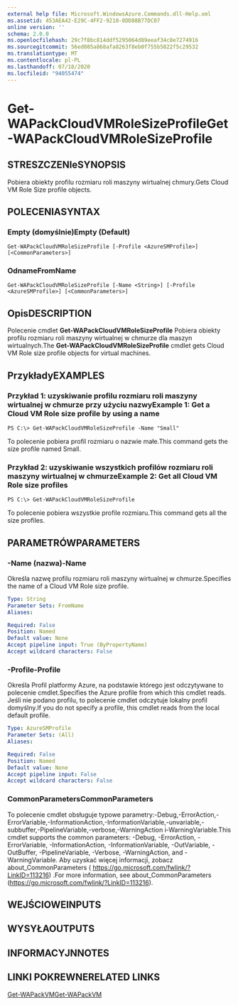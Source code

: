 ```yaml
---
external help file: Microsoft.WindowsAzure.Commands.dll-Help.xml
ms.assetid: 453AEA42-E29C-4FF2-9210-0DD88B77DC07
online version: ''
schema: 2.0.0
ms.openlocfilehash: 29c7f8bc814ddf5295064d89eeaf34c8e7274916
ms.sourcegitcommit: 56ed085a868afa8263f8eb0f755b5822f5c29532
ms.translationtype: MT
ms.contentlocale: pl-PL
ms.lasthandoff: 07/18/2020
ms.locfileid: "94055474"
---
```

# <span data-ttu-id="63617-101">Get-WAPackCloudVMRoleSizeProfile</span><span class="sxs-lookup"><span data-stu-id="63617-101">Get-WAPackCloudVMRoleSizeProfile</span></span>

## <span data-ttu-id="63617-102">STRESZCZENIe</span><span class="sxs-lookup"><span data-stu-id="63617-102">SYNOPSIS</span></span>
<span data-ttu-id="63617-103">Pobiera obiekty profilu rozmiaru roli maszyny wirtualnej chmury.</span><span class="sxs-lookup"><span data-stu-id="63617-103">Gets Cloud VM Role Size profile objects.</span></span>

## <span data-ttu-id="63617-104">POLECENIA</span><span class="sxs-lookup"><span data-stu-id="63617-104">SYNTAX</span></span>

### <span data-ttu-id="63617-105">Empty (domyślnie)</span><span class="sxs-lookup"><span data-stu-id="63617-105">Empty (Default)</span></span>
```
Get-WAPackCloudVMRoleSizeProfile [-Profile <AzureSMProfile>] [<CommonParameters>]
```

### <span data-ttu-id="63617-106">Odname</span><span class="sxs-lookup"><span data-stu-id="63617-106">FromName</span></span>
```
Get-WAPackCloudVMRoleSizeProfile [-Name <String>] [-Profile <AzureSMProfile>] [<CommonParameters>]
```

## <span data-ttu-id="63617-107">Opis</span><span class="sxs-lookup"><span data-stu-id="63617-107">DESCRIPTION</span></span>
<span data-ttu-id="63617-108">Polecenie cmdlet **Get-WAPackCloudVMRoleSizeProfile** Pobiera obiekty profilu rozmiaru roli maszyny wirtualnej w chmurze dla maszyn wirtualnych.</span><span class="sxs-lookup"><span data-stu-id="63617-108">The **Get-WAPackCloudVMRoleSizeProfile** cmdlet gets Cloud VM Role size profile objects for virtual machines.</span></span>

## <span data-ttu-id="63617-109">Przykłady</span><span class="sxs-lookup"><span data-stu-id="63617-109">EXAMPLES</span></span>

### <span data-ttu-id="63617-110">Przykład 1: uzyskiwanie profilu rozmiaru roli maszyny wirtualnej w chmurze przy użyciu nazwy</span><span class="sxs-lookup"><span data-stu-id="63617-110">Example 1: Get a Cloud VM Role size profile by using a name</span></span>
```
PS C:\> Get-WAPackCloudVMRoleSizeProfile -Name "Small"
```

<span data-ttu-id="63617-111">To polecenie pobiera profil rozmiaru o nazwie małe.</span><span class="sxs-lookup"><span data-stu-id="63617-111">This command gets the size profile named Small.</span></span>

### <span data-ttu-id="63617-112">Przykład 2: uzyskiwanie wszystkich profilów rozmiaru roli maszyny wirtualnej w chmurze</span><span class="sxs-lookup"><span data-stu-id="63617-112">Example 2: Get all Cloud VM Role size profiles</span></span>
```
PS C:\> Get-WAPackCloudVMRoleSizeProfile
```

<span data-ttu-id="63617-113">To polecenie pobiera wszystkie profile rozmiaru.</span><span class="sxs-lookup"><span data-stu-id="63617-113">This command gets all the size profiles.</span></span>

## <span data-ttu-id="63617-114">PARAMETRÓW</span><span class="sxs-lookup"><span data-stu-id="63617-114">PARAMETERS</span></span>

### <span data-ttu-id="63617-115">-Name (nazwa)</span><span class="sxs-lookup"><span data-stu-id="63617-115">-Name</span></span>
<span data-ttu-id="63617-116">Określa nazwę profilu rozmiaru roli maszyny wirtualnej w chmurze.</span><span class="sxs-lookup"><span data-stu-id="63617-116">Specifies the name of a Cloud VM Role size profile.</span></span>

```yaml
Type: String
Parameter Sets: FromName
Aliases: 

Required: False
Position: Named
Default value: None
Accept pipeline input: True (ByPropertyName)
Accept wildcard characters: False
```

### <span data-ttu-id="63617-117">-Profile</span><span class="sxs-lookup"><span data-stu-id="63617-117">-Profile</span></span>
<span data-ttu-id="63617-118">Określa Profil platformy Azure, na podstawie którego jest odczytywane to polecenie cmdlet.</span><span class="sxs-lookup"><span data-stu-id="63617-118">Specifies the Azure profile from which this cmdlet reads.</span></span>
<span data-ttu-id="63617-119">Jeśli nie podano profilu, to polecenie cmdlet odczytuje lokalny profil domyślny.</span><span class="sxs-lookup"><span data-stu-id="63617-119">If you do not specify a profile, this cmdlet reads from the local default profile.</span></span>

```yaml
Type: AzureSMProfile
Parameter Sets: (All)
Aliases: 

Required: False
Position: Named
Default value: None
Accept pipeline input: False
Accept wildcard characters: False
```

### <span data-ttu-id="63617-120">CommonParameters</span><span class="sxs-lookup"><span data-stu-id="63617-120">CommonParameters</span></span>
<span data-ttu-id="63617-121">To polecenie cmdlet obsługuje typowe parametry:-Debug,-ErrorAction,-ErrorVariable,-InformationAction,-InformationVariable,-unvariable,-subbuffer,-PipelineVariable,-verbose,-WarningAction i-WarningVariable.</span><span class="sxs-lookup"><span data-stu-id="63617-121">This cmdlet supports the common parameters: -Debug, -ErrorAction, -ErrorVariable, -InformationAction, -InformationVariable, -OutVariable, -OutBuffer, -PipelineVariable, -Verbose, -WarningAction, and -WarningVariable.</span></span> <span data-ttu-id="63617-122">Aby uzyskać więcej informacji, zobacz about_CommonParameters ( https://go.microsoft.com/fwlink/?LinkID=113216) .</span><span class="sxs-lookup"><span data-stu-id="63617-122">For more information, see about_CommonParameters (https://go.microsoft.com/fwlink/?LinkID=113216).</span></span>

## <span data-ttu-id="63617-123">WEJŚCIOWE</span><span class="sxs-lookup"><span data-stu-id="63617-123">INPUTS</span></span>

## <span data-ttu-id="63617-124">WYSYŁA</span><span class="sxs-lookup"><span data-stu-id="63617-124">OUTPUTS</span></span>

## <span data-ttu-id="63617-125">INFORMACYJN</span><span class="sxs-lookup"><span data-stu-id="63617-125">NOTES</span></span>

## <span data-ttu-id="63617-126">LINKI POKREWNE</span><span class="sxs-lookup"><span data-stu-id="63617-126">RELATED LINKS</span></span>

[<span data-ttu-id="63617-127">Get-WAPackVM</span><span class="sxs-lookup"><span data-stu-id="63617-127">Get-WAPackVM</span></span>](./Get-WAPackVM.md)


